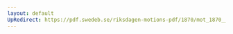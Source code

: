 ```yaml
---
layout: default
UpRedirect: https://pdf.swedeb.se/riksdagen-motions-pdf/1870/mot_1870__ak__00184.pdf
---
```

